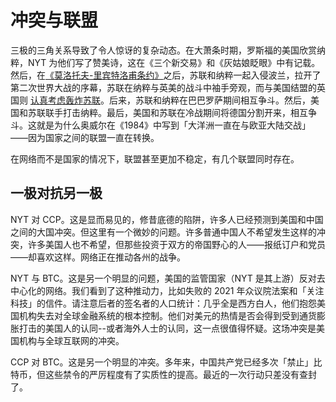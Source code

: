 # 冲突与联盟

三极的三角关系导致了令人惊讶的复杂动态。在大萧条时期，罗斯福的美国欣赏纳粹，NYT 为他们写了赞美诗，这在《三个新交易》和《灰姑娘眨眼》中有记载。然后，在[《莫洛托夫-里宾特洛甫条约》](https://www.britannica.com/event/German-Soviet-Nonaggression-Pact)之后，苏联和纳粹一起入侵波兰，拉开了第二次世界大战的序幕，苏联在纳粹与英美的战斗中袖手旁观，而与美国结盟的英国则 [认真考虑轰炸苏联](https://warontherocks.com/2015/07/warchives-that-time-britain-and-france-almost-bombed-the-soviet-union/)。后来，苏联和纳粹在巴巴罗萨期间相互争斗。然后，美国和苏联联手打击纳粹。最后，美国和苏联在冷战期间将德国分割开来，相互争斗。这就是为什么奥威尔在《1984》中写到「大洋洲一直在与欧亚大陆交战」——因为国家之间的联盟一直在转换。

在网络而不是国家的情况下，联盟甚至更加不稳定，有几个联盟同时存在。

## 一极对抗另一极 

NYT 对 CCP。这是显而易见的，修昔底德的陷阱，许多人已经预测到美国和中国之间的大国冲突。但这里有一个微妙的问题。许多普通中国人不希望发生这样的冲突，许多美国人也不希望，但那些投资于双方的帝国野心的人——报纸订户和党员——却喜欢这样。网络正在推动各州的战争。

NYT 与 BTC。这是另一个明显的问题，美国的监管国家（NYT 是其上游）反对去中心化的网络。我们看到了这种推动力，比如失败的 2021 年众议院法案和「关注科技」的信件。请注意后者的签名者的人口统计：几乎全是西方白人，他们抱怨美国机构失去对全球金融系统的根本控制。他们对美元的热情是否会得到受到通货膨胀打击的美国人的认同--或者海外人士的认同，这一点很值得怀疑。这场冲突是美国机构与全球互联网的冲突。

CCP 对 BTC。这是另一个明显的冲突。多年来，中国共产党已经多次「禁止」比特币，但这些禁令的严厉程度有了实质性的提高。最近的一次行动只差没有查封了。